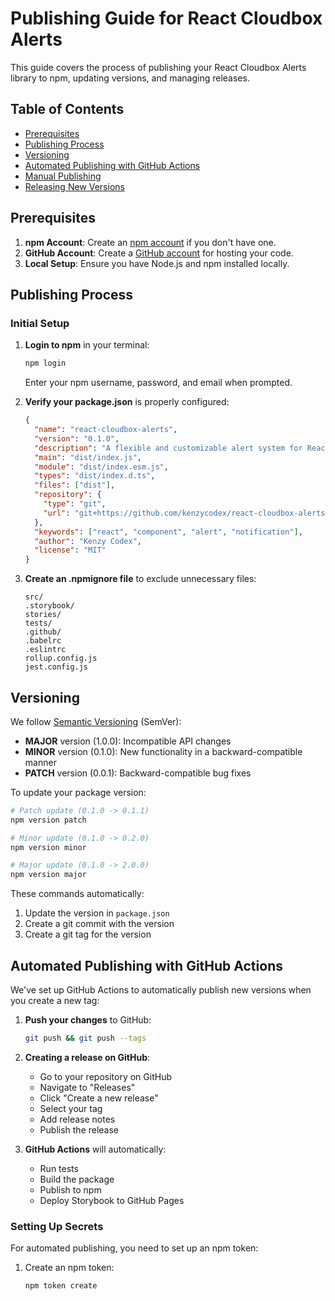 # Publishing Guide for React Cloudbox Alerts

This guide covers the process of publishing your React Cloudbox Alerts library to npm, updating versions, and managing releases.

## Table of Contents

- [Prerequisites](#prerequisites)
- [Publishing Process](#publishing-process)
- [Versioning](#versioning)
- [Automated Publishing with GitHub Actions](#automated-publishing-with-github-actions)
- [Manual Publishing](#manual-publishing)
- [Releasing New Versions](#releasing-new-versions)

## Prerequisites

1. **npm Account**: Create an [npm account](https://www.npmjs.com/signup) if you don't have one.
2. **GitHub Account**: Create a [GitHub account](https://github.com/join) for hosting your code.
3. **Local Setup**: Ensure you have Node.js and npm installed locally.

## Publishing Process

### Initial Setup

1. **Login to npm** in your terminal:
   ```bash
   npm login
   ```
   Enter your npm username, password, and email when prompted.

2. **Verify your package.json** is properly configured:
   ```json
   {
     "name": "react-cloudbox-alerts",
     "version": "0.1.0",
     "description": "A flexible and customizable alert system for React applications",
     "main": "dist/index.js",
     "module": "dist/index.esm.js",
     "types": "dist/index.d.ts",
     "files": ["dist"],
     "repository": {
       "type": "git",
       "url": "git+https://github.com/kenzycodex/react-cloudbox-alerts.git"
     },
     "keywords": ["react", "component", "alert", "notification"],
     "author": "Kenzy Codex",
     "license": "MIT"
   }
   ```

3. **Create an .npmignore file** to exclude unnecessary files:
   ```
   src/
   .storybook/
   stories/
   tests/
   .github/
   .babelrc
   .eslintrc
   rollup.config.js
   jest.config.js
   ```

## Versioning

We follow [Semantic Versioning](https://semver.org/) (SemVer):

- **MAJOR** version (1.0.0): Incompatible API changes
- **MINOR** version (0.1.0): New functionality in a backward-compatible manner
- **PATCH** version (0.0.1): Backward-compatible bug fixes

To update your package version:

```bash
# Patch update (0.1.0 -> 0.1.1)
npm version patch

# Minor update (0.1.0 -> 0.2.0)
npm version minor

# Major update (0.1.0 -> 2.0.0)
npm version major
```

These commands automatically:
1. Update the version in `package.json`
2. Create a git commit with the version
3. Create a git tag for the version

## Automated Publishing with GitHub Actions

We've set up GitHub Actions to automatically publish new versions when you create a new tag:

1. **Push your changes** to GitHub:
   ```bash
   git push && git push --tags
   ```

2. **Creating a release on GitHub**:
   - Go to your repository on GitHub
   - Navigate to "Releases"
   - Click "Create a new release"
   - Select your tag
   - Add release notes
   - Publish the release

3. **GitHub Actions** will automatically:
   - Run tests
   - Build the package
   - Publish to npm
   - Deploy Storybook to GitHub Pages

### Setting Up Secrets

For automated publishing, you need to set up an npm token:

1. Create an npm token:
   ```bash
   npm token create
   ```